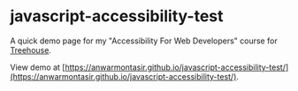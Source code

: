 # javascript-accessibility-test

A quick demo page for my "Accessibility For Web Developers" course for [Treehouse](https://teamtreehouse.com/).

View demo at [https://anwarmontasir.github.io/javascript-accessibility-test/](https://anwarmontasir.github.io/javascript-accessibility-test/).